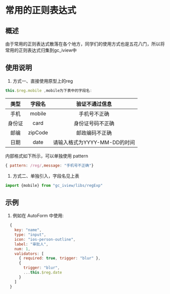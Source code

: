 # 常用的正则表达式

## 概述

由于常用的正则表达式散落在各个地方，同学们的使用方式也是五花八门，所以将常用的正则表达式归集到gc_iview中

## 使用说明

  1. 方式一、直接使用原型上的reg

```javascript
this.$reg.mobile ,mobile为下表中的字段名:
```

|  类型  | 字段名  |        验证不通过信息        |
| :----: | :-----: | :--------------------------: |
|  手机  | mobile  |         手机号不正确         |
| 身份证 |  card   |       身份证号码不正确       |
|  邮编  | zipCode |        邮政编码不正确        |
|  日期  |  date   | 请输入格式为YYYY-MM-DD的时间 |

 内部格式如下所示，可以单独使用 pattern

```javascript
{ pattern: /reg/,message: "手机号不正确"}
```

1. 方式二、单独引入，字段名见上表

```javascript
import {mobile} from "gc_iview/libs/regExp"
```

## 示例

1. 例如在 AutoForm 中使用:

```javascript
  {
    key: "name",
    type: "input",
    icon: "ios-person-outline",
    label: "审批人",
    num: 1,
    validators: [
      { required: true, trigger: "blur" },
      {
        trigger: "blur",
        ...this.$reg.date
      }
    ]
  }
```
